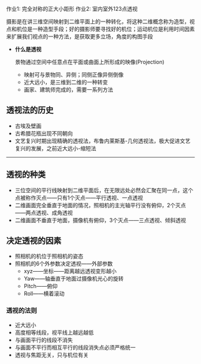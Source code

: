 作业1: 完全对称的正大小距形
作业2: 室内室外123点透视

摄影是在讲三维空间映射到二维平面上的一种转化，将这种二维概念称为造型，视点和机位是一种造型手段；好的摄影师要寻找好的机位；运动机位是利用时间因素来扩展我们视点的一种方法，是获取更多立场，角度的构图手段

- **什么是透视**
    
    景物通过空间中任意点在平面或曲面上所形成的映像(Projection)
    
    - 映射可与景物同、异侧；同侧正像异侧倒像
    - 近大远小，是三维到二维的一种转变
    - 画家、建筑师完成的，需要一系列方法

## 透视法的历史

- 古埃及壁画
- 古希腊花瓶出现不同朝向
- 文艺复兴时期出现精确的透视法，布鲁内莱斯基-几何透视法，极大促进文艺复兴的发展，之前近大远小-缩短法

---

## 透视的种类

- 三位空间的平行线映射到二维平面后，在无限远处必然会汇聚在同一点，这个点被称作灭点——只有1个灭点——平行透视、一点透视
- 二维画面完全垂直于地面的情况，照相机的主光轴平行没有俯仰，2个灭点——两点透视、成角透视
- 二维画面不垂直于地面，摄像机有俯仰，3个灭点——三点透视、倾斜透视

## 决定透视的因素

- 照相机的机位于照相机的姿态
- 照相机的6个外参数决定透视——外部参数
    - xyz——坐标——距离越远透视变形越小
    - Yaw——轴垂直于地面过摄像机光心的旋转
    - Pitch——俯仰
    - Roll——横着滚动

### 透视的法则

- 近大远小
- 高度相等线段，视平线上越远越低
- 与画面平行的线段不消失
- 与画面不平行而相互平行的线段消失点必须严格统一
- 透视与焦距无关，只与机位有关